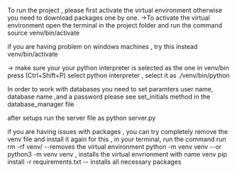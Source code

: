 To run the project , please first activate the virtual environment otherwise you need to download 
packages one by one. 
->To activate the virtual environment open the terminal in the project folder and run the command 
    source venv/bin/activate

if you are having problem on windows machines , try this instead
    venv/bin/activate

-> make sure your your python interpreter is selected as the one in venv/bin
    press (Ctrl+Shift+P) select python interpreter , select it as ./venv/bin/python

In order to work with databases you need to set paramters user name, database name ,and a password 
please see set_initials method in the database_manager file

after setups run the server file as python server.py 


if you are having issues with packages , you can try completely remove the venv file and install it again for this , in your terminal, run the command 
    run rm -rf venv/  --removes the virtual environment
    python -m venv venv --or python3 -m venv venv , installs the virtual envrionment with name venv
    pip install -r requirements.txt -- installs all necessary packages


